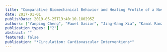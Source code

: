 ```yaml
---
title: "Comparative Biomechanical Behavior and Healing Profile of a Novel Thinned Wall Ultrahigh Molecular Weight Amorphous Poly-l-Lactic Acid Sirolimus-Eluting Bioresorbable Coronary Scaffold"
date: 2017-01-01
publishDate: 2019-05-25T13:40:10.180295Z
authors: ["Yanping Cheng", "Pawel Gasior", "Jing-Gang Xia", "Kamal Ramzipoor", "Chang Lee", "Edward A Estrada", "Daniell Dokko", "Jenn C McGregor", "Gerard B Conditt", "Thomas McAndrew", " others"]
publication_types: ["2"]
abstract: ""
featured: false
publication: "*Circulation: Cardiovascular Interventions*"
---
```


